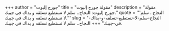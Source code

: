 +++
author = "جورج إليوت"
title = "مقولة جورج إليوت"
description = "مقولة جورج إليوت: النجاح.. سلم لا تستطيع تسلقه و يداك في جيبك."
quote = '''النجاح.. سلم لا تستطيع تسلقه و يداك في جيبك.''' 
slug = "النجاح-سلم-لا-تستطيع-تسلقه-و-يداك-في-جيبك"
+++
النجاح.. سلم لا تستطيع تسلقه و يداك في جيبك.
